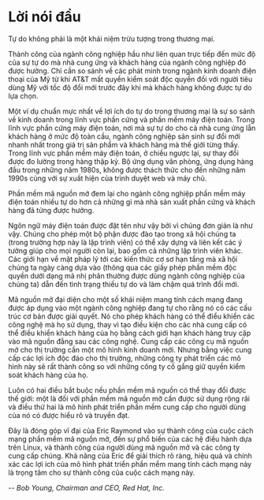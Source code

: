 # Lời nói đầu

Tự do không phải là một khái niệm trừu tượng trong thương mại.

Thành công của ngành công nghiệp hầu như liên quan trực tiếp đến mức độ của sự tự do mà nhà cung ứng và khách hàng của ngành công nghiệp đó được hưởng. Chỉ cần so sánh về các phát minh trong ngành kinh doanh điện thoại của Mỹ từ khi AT&T mất quyền kiểm soát độc quyền đối với người tiêu dùng Mỹ với tốc độ đổi mới trước đây khi mà khách hàng không được tự do lựa chọn.

Một ví dụ chuẩn mực nhất về lợi ích do tự do trong thương mại là sự so sánh về kinh doanh trong lĩnh vực phần cứng và phần mềm máy điện toán. Trong lĩnh vực phần cứng máy điện toán, nơi mà sự tự do cho cả nhà cung ứng lẫn khách hàng ở mức độ toàn cầu, ngành công nghiệp sản sinh sự đổi mới nhanh nhất trong giá trị sản phẩm và khách hàng mà thế giới từng thấy. Trong lĩnh vực phần mềm máy điện toán, ở chiều ngược lại, sự thay đổi được đo lường trong hàng thập kỷ. Bộ ứng dụng văn phòng, ứng dụng hàng đầu trong những năm 1980s, không được thách thức cho đến những năm 1990s cùng với sự xuất hiện của trình duyệt web và máy chủ.

Phần mềm mã nguồn mở đem lại cho ngành công nghiệp phần mềm máy điện toán nhiều tự do hơn cả những gì mà nhà sản xuất phần cứng và khách hàng đã từng được hưởng. 

Ngôn ngữ máy điện toán được đặt tên như vậy bởi vì chúng đơn giản là như vậy. Chúng cho phép một bộ phận được đào tạo trong xã hội chúng ta (trong trường hợp này là lập trình viên) có thể xây dựng và liên kết các ý tưởng giúp cho mọi người còn lại, bao gồm cả những lập trình viên khác. Các giới hạn về mặt pháp lý tới các kiến thức cơ sơ hạn tầng mà xã hội chúng ta ngày càng dựa vào (thông qua các giấy phép phần mềm độc quyền dưới dạng mã nhị phân thường được dùng ngành công nghiệp của chúng ta) dẫn đến tình trạng thiếu tự do và làm chậm quá trình đổi mới.

Mã nguồn mở đại diện cho một số khái niệm mang tính cách mạng đang được áp dụng vào một ngành công nghiệp đang tự cho rằng nó có các cấu trúc cơ bản được giải quyết. Nó cho phép khách hàng có thể điểu khiển các công nghệ mà họ sử dụng, thay vì tạo điều kiện cho các nhà cung cấp có thể điều khiển khách hàng của họ bằng cách giới hạn khách hàng truy cập vào mã nguồn đằng sau các công nghệ. Cung cấp các công cụ mã nguồn mở cho thị trường cần một mô hình kinh doanh mới. Nhưng bằng việc cung cấp các lợi ích độc đáo cho thị trường, những công ty phát triển các mô hình này sẽ rất thành công so với những công ty cố gắng giữ quyền kiểm soát khách hàng của họ.

Luôn có hai điều bắt buộc nếu phần mềm mã nguồn có thể thay đổi được thế giới: một là đối với phần mềm mã nguồn mở cần được sử dụng rộng rãi và điều thứ hai là mô hình phát triển phần mềm cung cấp cho người dùng của nó có được hiểu rõ và truyền đạt.

Đây là đóng góp vĩ đại của Eric Raymond vào sự thành công của cuộc cách mạng phần mềm mã nguồn mở, đến sự phổ biến của các hệ điều hành dựa trên Linux, và thành công của người dùng mã nguồn mở và các công ty cung cấp chúng. Khả năng của Eric để giải thích rõ ràng, hiệu quả và chính xác các lợi ích của mô hình phát triển phần mềm mang tính cách mạng này là trọng tâm cho sự thành công của cuộc cách mạng này. 

-- _Bob Young, Chairman and CEO, Red Hat, Inc._
